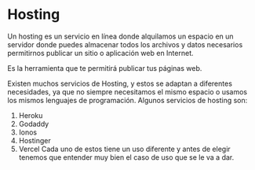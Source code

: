 # Hosting

Un hosting es un servicio en línea donde alquilamos un espacio en un servidor donde puedes almacenar todos los archivos y datos necesarios permitirnos publicar un sitio o aplicación web en Internet.

Es la herramienta que te permitirá publicar tus páginas web.

Existen muchos servicios de Hosting, y estos se adaptan a diferentes necesidades, ya que no siempre necesitamos el mismo espacio o usamos los mismos lenguajes de programación.
Algunos servicios de hosting son:
1. Heroku
2. Godaddy
3. Ionos
4. Hostinger
5. Vercel
Cada uno de estos tiene un uso diferente y antes de elegir tenemos que entender muy bien el caso de uso que se le va a dar.